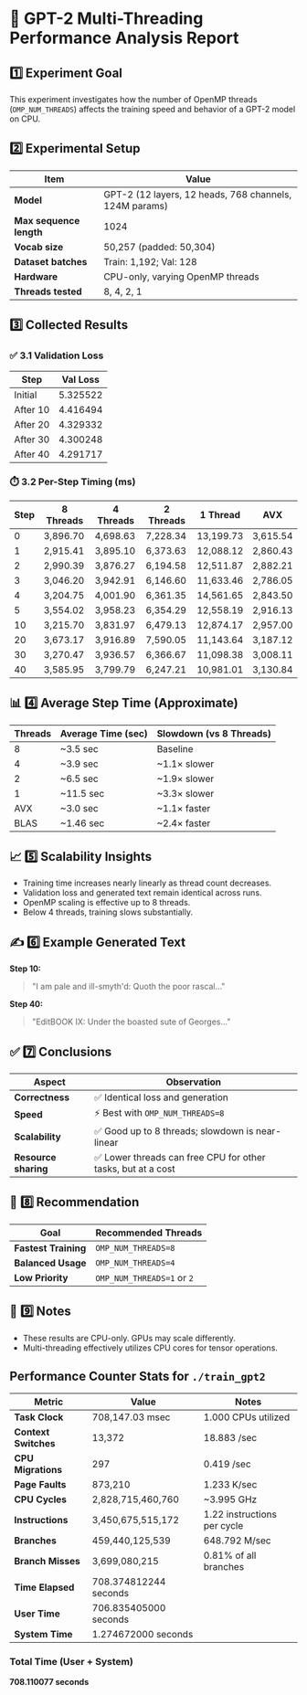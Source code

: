 # 📑 GPT-2 Multi-Threading Performance Analysis Report

## 1️⃣ Experiment Goal

This experiment investigates how the number of OpenMP threads (`OMP_NUM_THREADS`) affects the training speed and behavior of a GPT-2 model on CPU.

## 2️⃣ Experimental Setup

| Item                    | Value                                                  |
| ----------------------- | ------------------------------------------------------ |
| **Model**               | GPT-2 (12 layers, 12 heads, 768 channels, 124M params) |
| **Max sequence length** | 1024                                                   |
| **Vocab size**          | 50,257 (padded: 50,304)                                |
| **Dataset batches**     | Train: 1,192; Val: 128                                 |
| **Hardware**            | CPU-only, varying OpenMP threads                       |
| **Threads tested**      | 8, 4, 2, 1                                             |

## 3️⃣ Collected Results

### ✅ 3.1 Validation Loss

| Step     | Val Loss |
| -------- | -------- |
| Initial  | 5.325522 |
| After 10 | 4.416494 |
| After 20 | 4.329332 |
| After 30 | 4.300248 |
| After 40 | 4.291717 |

### ⏱️ 3.2 Per-Step Timing (ms)

| Step | 8 Threads | 4 Threads | 2 Threads | 1 Thread  | AVX      |
| ---- | --------- | --------- | --------- | --------- | -------- |
| 0    | 3,896.70  | 4,698.63  | 7,228.34  | 13,199.73 | 3,615.54 |
| 1    | 2,915.41  | 3,895.10  | 6,373.63  | 12,088.12 | 2,860.43 |
| 2    | 2,990.39  | 3,876.27  | 6,194.58  | 12,511.87 | 2,882.21 |
| 3    | 3,046.20  | 3,942.91  | 6,146.60  | 11,633.46 | 2,786.05 |
| 4    | 3,204.75  | 4,001.90  | 6,361.35  | 14,561.65 | 2,843.50 |
| 5    | 3,554.02  | 3,958.23  | 6,354.29  | 12,558.19 | 2,916.13 |
| 10   | 3,215.70  | 3,831.97  | 6,479.13  | 12,874.17 | 2,957.00 |
| 20   | 3,673.17  | 3,916.89  | 7,590.05  | 11,143.64 | 3,187.12 |
| 30   | 3,270.47  | 3,936.57  | 6,366.67  | 11,098.38 | 3,008.11 |
| 40   | 3,585.95  | 3,799.79  | 6,247.21  | 10,981.01 | 3,130.84 |


## 📊 4️⃣ Average Step Time (Approximate)

| Threads | Average Time (sec) | Slowdown (vs 8 Threads) |
| ------- | ------------------ | ----------------------- |
| 8       | \~3.5 sec          | Baseline                |
| 4       | \~3.9 sec          | \~1.1× slower           |
| 2       | \~6.5 sec          | \~1.9× slower           |
| 1       | \~11.5 sec         | \~3.3× slower           |
| AVX     | \~3.0 sec          | \~1.1× faster           |
| BLAS    | \~1.46 sec         | \~2.4× faster           |

## 📈 5️⃣ Scalability Insights

* Training time increases nearly linearly as thread count decreases.
* Validation loss and generated text remain identical across runs.
* OpenMP scaling is effective up to 8 threads.
* Below 4 threads, training slows substantially.

## ✍️ 6️⃣ Example Generated Text

**Step 10:**

> "I am pale and ill-smyth'd: Quoth the poor rascal..."

**Step 40:**

> "EditBOOK IX: Under the boasted sute of Georges..."

## ✅ 7️⃣ Conclusions

| Aspect               | Observation                                                 |
| -------------------- | ----------------------------------------------------------- |
| **Correctness**      | ✅ Identical loss and generation                             |
| **Speed**            | ⚡ Best with `OMP_NUM_THREADS=8`                             |
| **Scalability**      | ✅ Good up to 8 threads; slowdown is near-linear             |
| **Resource sharing** | ✅ Lower threads can free CPU for other tasks, but at a cost |

## 📌 8️⃣ Recommendation

| Goal                 | Recommended Threads        |
| -------------------- | -------------------------- |
| **Fastest Training** | `OMP_NUM_THREADS=8`        |
| **Balanced Usage**   | `OMP_NUM_THREADS=4`        |
| **Low Priority**     | `OMP_NUM_THREADS=1` or `2` |

## 📁 9️⃣ Notes

* These results are CPU-only. GPUs may scale differently.
* Multi-threading effectively utilizes CPU cores for tensor operations.


## Performance Counter Stats for `./train_gpt2`

| Metric                  | Value                         | Notes                           |
|-------------------------|-------------------------------|---------------------------------|
| **Task Clock**          | 708,147.03 msec               | 1.000 CPUs utilized             |
| **Context Switches**    | 13,372                        | 18.883 /sec                     |
| **CPU Migrations**      | 297                           | 0.419 /sec                      |
| **Page Faults**         | 873,210                       | 1.233 K/sec                     |
| **CPU Cycles**          | 2,828,715,460,760             | ~3.995 GHz                      |
| **Instructions**        | 3,450,675,515,172             | 1.22 instructions per cycle     |
| **Branches**            | 459,440,125,539               | 648.792 M/sec                   |
| **Branch Misses**       | 3,699,080,215                 | 0.81% of all branches           |
| **Time Elapsed**        | 708.374812244 seconds         |                                 |
| **User Time**           | 706.835405000 seconds         |                                 |
| **System Time**         | 1.274672000 seconds           |                                 |

### Total Time (User + System)
**708.110077 seconds**
